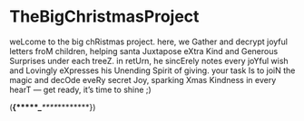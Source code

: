 # TheBigChristmasProject
weLcome to the big chRistmas project. here, we Gather and decrypt joyful letters froM children, helping santa Juxtapose eXtra Kind and Generous Surprises under each treeZ.
in retUrn, he sincErely notes every joYful wish and Lovingly eXpresses his Unending Spirit of giving. your task Is to joiN the magic and decOde eveRy secret Joy, sparking Xmas Kindness in every hearT — get ready, it’s time to shine ;)

(****{*****_****_****_********})
